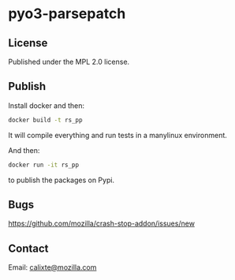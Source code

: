 # pyo3-parsepatch

## License

Published under the MPL 2.0 license.

## Publish

Install docker and then:
```sh
docker build -t rs_pp
```
It will compile everything and run tests in a manylinux environment.

And then:
```sh
docker run -it rs_pp
```
to publish the packages on Pypi.

## Bugs

https://github.com/mozilla/crash-stop-addon/issues/new

## Contact

Email: calixte@mozilla.com
